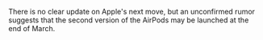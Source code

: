 There is no clear update on Apple's next move, but an unconfirmed rumor suggests that the second version of the AirPods may be launched at the end of March.